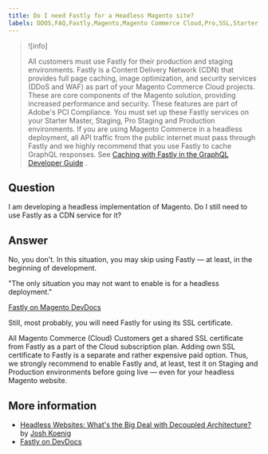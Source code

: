 ```yaml
---
title: Do I need Fastly for a Headless Magento site?
labels: DDOS,FAQ,Fastly,Magento,Magento Commerce Cloud,Pro,SSL,Starter,WAF,headless,production,staging
---
```


>![info]
>
>All customers must use Fastly for their production and staging environments. Fastly is a Content Delivery Network (CDN) that provides full page caching, image optimization, and security services (DDoS and WAF) as part of your Magento Commerce Cloud projects. These are core components of the Magento solution, providing increased performance and security. These features are part of Adobe's PCI Compliance. You must set up these Fastly services on your Starter Master, Staging, Pro Staging and Production environments. If you are using Magento Commerce in a headless deployment, all API traffic from the public internet must pass through Fastly and we highly recommend that you use Fastly to cache GraphQL responses. See [Caching with Fastly in the GraphQL Developer Guide](https://devdocs.magento.com/guides/v2.3/graphql/caching.html#caching-with-fastly) .

## **Question** 

I am developing a headless implementation of Magento. Do I still need to use Fastly as a CDN service for it?

## **Answer** 

No, you don't. In this situation, you may skip using Fastly — at least, in the beginning of development.

>
"The only situation you may not want to enable is for a headless deployment."

 [Fastly on Magento DevDocs](https://devdocs.magento.com/cloud/cdn/cloud-fastly.html) 

Still, most probably, you will need Fastly for using its SSL certificate.

All Magento Commerce (Cloud) Customers get a shared SSL certificate from Fastly as a part of the Cloud subscription plan. Adding own SSL certificate to Fastly is a separate and rather expensive paid option. Thus, we strongly recommend to enable Fastly and, at least, test it on Staging and Production environments before going live — even for your headless Magento website.

## More information

* [Headless Websites: What's the Big Deal with Decoupled Architecture?](https://pantheon.io/blog/headless-websites-whats-big-deal-decoupled-architecture) by [Josh Koenig](https://pantheon.io/team/josh-koenig) 
* [Fastly on DevDocs](https://devdocs.magento.com/cloud/cdn/cloud-fastly.html)

